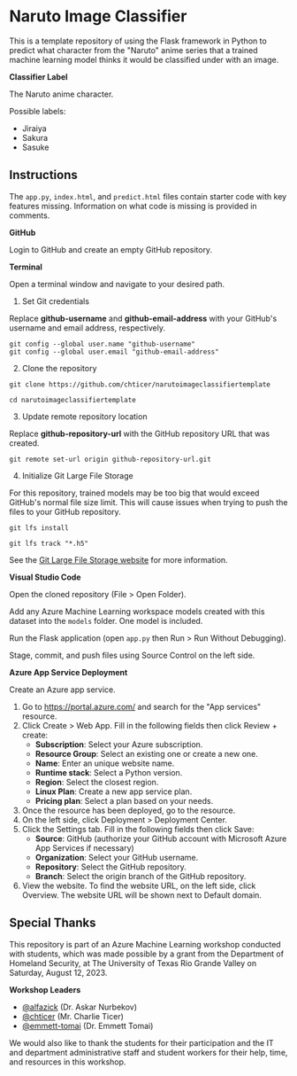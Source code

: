 # Naruto Image Classifier

This is a template repository of using the Flask framework in Python to predict what character from the "Naruto" anime series that a trained machine learning model thinks it would be classified under with an image.

**Classifier Label**

The Naruto anime character.

Possible labels:

- Jiraiya
- Sakura
- Sasuke

## Instructions

The `app.py`, `index.html`, and `predict.html` files contain starter code with key features missing. Information on what code is missing is provided in comments.

**GitHub**

Login to GitHub and create an empty GitHub repository.

**Terminal**

Open a terminal window and navigate to your desired path.

1. Set Git credentials

Replace **github-username** and **github-email-address** with your GitHub's username and email address, respectively.

```
git config --global user.name "github-username"
git config --global user.email "github-email-address"
```

2. Clone the repository

```
git clone https://github.com/chticer/narutoimageclassifiertemplate
```

```
cd narutoimageclassifiertemplate
```

3. Update remote repository location

Replace **github-repository-url** with the GitHub repository URL that was created.

```
git remote set-url origin github-repository-url.git
```

4. Initialize Git Large File Storage

For this repository, trained models may be too big that would exceed GitHub's normal file size limit. This will cause issues when trying to push the files to your GitHub repository.

```
git lfs install
```

```
git lfs track "*.h5"
```

See the [Git Large File Storage website](https://git-lfs.com/) for more information.

**Visual Studio Code**

Open the cloned repository (File > Open Folder).

Add any Azure Machine Learning workspace models created with this dataset into the `models` folder. One model is included.

Run the Flask application (open `app.py` then Run > Run Without Debugging).

Stage, commit, and push files using Source Control on the left side.

**Azure App Service Deployment**

Create an Azure app service.

1. Go to https://portal.azure.com/ and search for the "App services" resource.
1. Click Create > Web App. Fill in the following fields then click Review + create:
    - **Subscription**: Select your Azure subscription.
    - **Resource Group**: Select an existing one or create a new one.
    - **Name**: Enter an unique website name.
    - **Runtime stack**: Select a Python version.
    - **Region**: Select the closest region.
    - **Linux Plan**: Create a new app service plan.
    - **Pricing plan**: Select a plan based on your needs.
1. Once the resource has been deployed, go to the resource.
1. On the left side, click Deployment > Deployment Center.
1. Click the Settings tab. Fill in the following fields then click Save:
    - **Source**: GitHub (authorize your GitHub account with Microsoft Azure App Services if necessary)
    - **Organization**: Select your GitHub username.
    - **Repository**: Select the GitHub repository.
    - **Branch**: Select the origin branch of the GitHub repository.
1. View the website. To find the website URL, on the left side, click Overview. The website URL will be shown next to Default domain.

## Special Thanks

This repository is part of an Azure Machine Learning workshop conducted with students, which was made possible by a grant from the Department of Homeland Security, at The University of Texas Rio Grande Valley on Saturday, August 12, 2023.

**Workshop Leaders**
- [@alfazick](https://github.com/alfazick) (Dr. Askar Nurbekov)
- [@chticer](https://github.com/chticer) (Mr. Charlie Ticer)
- [@emmett-tomai](https://github.com/emmett-tomai) (Dr. Emmett Tomai)

We would also like to thank the students for their participation and the IT and department administrative staff and student workers for their help, time, and resources in this workshop.
